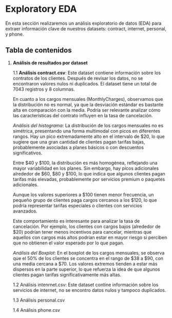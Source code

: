 # Exploratory EDA

En esta sección realizaremos un análisis exploratorio de datos (EDA) para extraer información clave de nuestros datasets: contract, internet, personal, y phone.

## Tabla de contenidos
1. **Análisis de resultados por dataset**

    1.1 **Análisis contract.csv**: Este dataset contiene información sobre los contratos de los clientes. Después de revisar los datos, no se encontraron valores nulos ni duplicados. El dataset tiene un total de 7043 registros y 8 columnas.

    En cuanto a los cargos mensuales (MonthlyCharges), observamos que la distribución no es normal, ya que la desviación estándar es bastante alta en comparación con la media. Podría ser relevante analizar cómo las características del contrato influyen en la tasa de cancelación.

    *Análisis del histograma*:
    La distribución de los cargos mensuales no es simétrica, presentando una forma multimodal con picos en diferentes rangos. Hay un pico extremadamente alto en el intervalo de $20, lo que sugiere que una gran cantidad de clientes pagan tarifas bajas, probablemente asociadas a planes básicos o con descuentos significativos.

    Entre $40 y $100, la distribución es más homogénea, reflejando una mayor variabilidad en los planes. Sin embargo, hay picos adicionales alrededor de $60, $80 y $100, lo que indica que algunos clientes pagan tarifas más elevadas, probablemente por servicios premium o paquetes adicionales.

    Aunque los valores superiores a $100 tienen menor frecuencia, un pequeño grupo de clientes paga cargos cercanos a los $120, lo que podría representar tarifas especiales o clientes con servicios avanzados.

    Este comportamiento es interesante para analizar la tasa de cancelación. Por ejemplo, los clientes con cargos bajos (alrededor de $20) podrían tener menos incentivos para cancelar, mientras que aquellos con cargos más altos podrían estar en mayor riesgo si perciben que no obtienen el valor esperado por lo que pagan.

    *Análisis del Boxplot*:
    En el boxplot de los cargos mensuales, se observa que el 50% de los clientes se concentra en el rango de $38 a $90, con una media cercana a $70. Los valores extremos tienden a estar más dispersos en la parte superior, lo que refuerza la idea de que algunos clientes pagan tarifas significativamente más altas.

    1.2 Análisis intenrnet.csv: Este dataset contine información sobre los servicios de internet, no se encontro datos nulos y tampoco duplicados. 
    
    1.3 Análisis personal.csv
    
    1.4 Análisis phone.csv